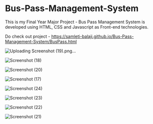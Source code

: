# Bus-Pass-Management-System
This is my Final Year Major Project - Bus Pass Management System is developed using HTML, CSS and Javascript as Front-end technologies.

Do check out project - https://samleti-balaji.github.io/Bus-Pass-Management-System/BusPass.html


![Uploading Screenshot (19).png…]()


![Screenshot (18)](https://github.com/samleti-balaji/Bus-Pass-Management-System/assets/117742347/1c802686-c26b-4537-a4ca-c049bb388389)


![Screenshot (20)](https://github.com/samleti-balaji/Bus-Pass-Management-System/assets/117742347/861e63d6-a02d-40ee-8576-3b945fdaee3a)



![Screenshot (17)](https://github.com/samleti-balaji/Bus-Pass-Management-System/assets/117742347/43deec78-c3cd-45a2-94ce-1202236080ff)


![Screenshot (24)](https://github.com/samleti-balaji/Bus-Pass-Management-System/assets/117742347/9e4a3d05-86f0-4a3e-a6d0-5a6603210221)


![Screenshot (23)](https://github.com/samleti-balaji/Bus-Pass-Management-System/assets/117742347/fd2a378e-4e53-4365-b2f4-a527f577774a)


![Screenshot (22)](https://github.com/samleti-balaji/Bus-Pass-Management-System/assets/117742347/e1b8bf7d-0934-4976-bea1-af97c6914e39)


![Screenshot (21)](https://github.com/samleti-balaji/Bus-Pass-Management-System/assets/117742347/b58613b8-0e6b-494e-9089-1bc8c8528f69)


